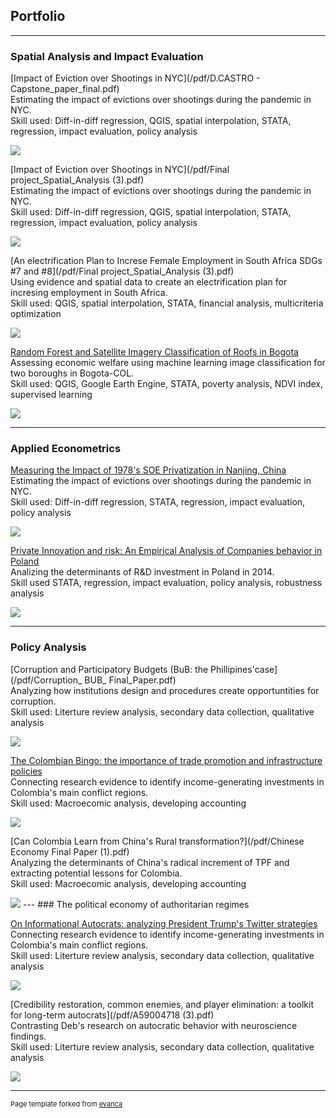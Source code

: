 ## Portfolio


---
### Spatial Analysis and Impact Evaluation

[Impact of Eviction over Shootings in NYC](/pdf/D.CASTRO - Capstone_paper_final.pdf)<br/>
Estimating the impact of evictions over shootings during the pandemic in NYC. <br/>
Skill used: Diff-in-diff regression, QGIS, spatial interpolation, STATA, regression, impact evaluation, policy analysis

<img src="images/evictions.JPG?raw=true"/>


[Impact of Eviction over Shootings in NYC](/pdf/Final project_Spatial_Analysis (3).pdf)<br/>
Estimating the impact of evictions over shootings during the pandemic in NYC. <br/>
Skill used: Diff-in-diff regression, QGIS, spatial interpolation, STATA, regression, impact evaluation, policy analysis

<img src="images/evictions.JPG?raw=true"/>

[An electrification Plan to Increse Female Employment in South Africa SDGs #7 and #8](/pdf/Final project_Spatial_Analysis (3).pdf)<br/>
Using evidence and spatial data to create an electrification plan for incresing employment in South Africa. <br/>
Skill used: QGIS, spatial interpolation, STATA, financial analysis, multicriteria optimization 

<img src="images/elect_invest.JPG?raw=true"/>

[Random Forest and Satellite Imagery Classification of Roofs in Bogota](/pdf/GPEC444_FinalPaper_CastroDavid.pdf)<br/>
Assessing economic welfare using machine learning image classification for two boroughs in Bogota-COL. <br/>
Skill used: QGIS, Google Earth Engine, STATA, poverty analysis, NDVI index, supervised learning  

<img src="images/bosa3.JPG?raw=true"/>

---
### Applied Econometrics

[Measuring the Impact of 1978's SOE Privatization in Nanjing, China ](/pdf/A59004718.pdf)<br/>
Estimating the impact of evictions over shootings during the pandemic in NYC. <br/>
Skill used: Diff-in-diff regression, STATA, regression, impact evaluation, policy analysis

<img src="images/Graph_regression_coeff.png?raw=true"/>

[Private Innovation and risk: An Empirical Analysis of Companies behavior in Poland](/pdf/Castro_Pena_IAP.pdf)<br/>
Analizing the determinants of R&D investment in Poland in 2014. <br/>
Skill used STATA, regression, impact evaluation, policy analysis, robustness analysis 

<img src="images/schumpeter-theory-innovation.jpg?raw=true"/>

---
### Policy Analysis 

[Corruption and Participatory Budgets (BuB: the Phillipines'case](/pdf/Corruption_ BUB_ Final_Paper.pdf)<br/>
Analyzing how institutions design and procedures create opportuntities for corruption. <br/>
Skill used: Literture review analysis, secondary data collection, qualitative analysis  

<img src="images/Barangay+Bottom-up-Budgeting.jpg?raw=true"/>

[The Colombian Bingo: the importance of trade promotion and infrastructure policies](/pdf/Final_Macro_A59004718.pdf)<br/>
Connecting research evidence to identify income-generating investments in Colombia's main conflict regions. <br/>
Skill used: Macroecomic analysis, developing accounting   

<img src="images/macro.JPG?raw=true"/>

[Can Colombia Learn from China's Rural transformation?](/pdf/Chinese Economy Final Paper (1).pdf)<br/>
Analyzing the determinants of China's radical increment of TPF and extracting potential lessons for Colombia. <br/>
Skill used: Macroecomic analysis, developing accounting   

<img src="images/maxresdefault.jpg?raw=true"/>
---
### The political economy of authoritarian regimes

[On Informational Autocrats: analyzing President Trump's Twitter strategies](/pdf/Final_Macro_A59004718.pdf)<br/>
Connecting research evidence to identify income-generating investments in Colombia's main conflict regions. <br/>
Skill used: Literture review analysis, secondary data collection, qualitative analysis

<img src="images/coronation-of-the-autocrat-of-protection-june-16-1896-dalrymple-cbf83d-1600.jpg?raw=true"/>

[Credibility restoration, common enemies, and player elimination: a toolkit for long-term autocrats](/pdf/A59004718 (3).pdf)<br/>
Contrasting Deb's research on autocratic behavior with neuroscience findings. <br/>
Skill used: Literture review analysis, secondary data collection, qualitative analysis

<img src="images/gettyimages.jpg?raw=true"/>



---
<p style="font-size:11px">Page template forked from <a href="https://github.com/evanca/quick-portfolio">evanca</a></p>
<!-- Remove above link if you don't want to attibute -->
